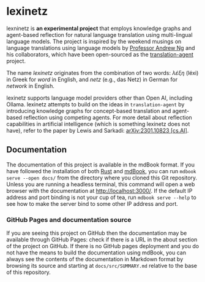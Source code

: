# lexinetz

lexninetz is **an experimental project** that employs knowledge graphs and agent-based reflection for natural language translation using multi-lingual language models. The project is inspired by the weekend musings on language translations using language models by [Professor Andrew Ng](https://www.andrewng.org/) and his collaborators, which have been open-sourced as the [translation-agent](https://github.com/andrewyng/translation-agent) project.

The name _lexinetz_ originates from the combination of two words: _λέξη_ (léxi) in Greek for _word_ in English, and _netz_ (e.g., das Netz) in German for _network_ in English.

lexinetz supports language model providers other than Open AI, including Ollama. lexinetz attempts to build on the ideas in `translation-agent` by introducing knowledge graphs for concept-based translation and agent-based reflection using competing agents. For more detail about reflection capabilities in artificial intelligence (which is something lexinetz does not have), refer to the paper by Lewis and Sarkadi: [arXiv:2301.10823 [cs.AI]](https://arxiv.org/abs/2301.10823).

## Documentation

The documentation of this project is available in the mdBook format. If you have followed the installation of both [Rust](https://www.rust-lang.org/tools/install) and [mdBook](https://rust-lang.github.io/mdBook/guide/installation.html), you can run `mdbook serve --open docs/` from the directory where you cloned this Git repository. Unless you are running a headless terminal, this command will open a web browser with the documentation at [http://localhost:3000/](http://localhost:3000). If the default IP address and port binding is not your cup of tea, run `mdbook serve --help` to see how to make the server bind to some other IP address and port.

### GitHub Pages and documentation source
If you are seeing this project on GitHub then the documentation may be available through GitHub Pages: check if there is a URL in the about section of the project on GitHub. If there is no GitHub pages deployment and you do not have the means to build the documentation using mdBook, you can always see the contents of the documentation in Markdown format by browsing its source and starting at `docs/src/SUMMARY.md` relative to the base of this repository.
